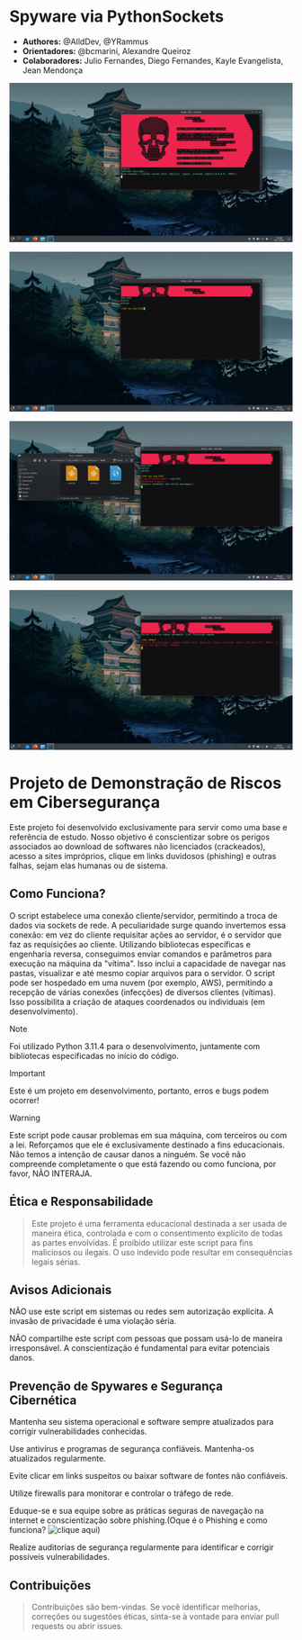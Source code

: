 # Spyware via PythonSockets
- **Authores:** @AlldDev, @YRammus
- **Orientadores:** @bcmarini, Alexandre Queiroz
- **Colaboradores:** Julio Fernandes, Diego Fernandes, Kayle Evangelista, Jean Mendonça

![](https://github.com/AlldDev/Spyware-PythonSocket-V1/blob/main/others/01.png)

![](https://github.com/AlldDev/Spyware-PythonSocket-V1/blob/main/others/02.png)

![](https://github.com/AlldDev/Spyware-PythonSocket-V1/blob/main/others/03.png)

![](https://github.com/AlldDev/Spyware-PythonSocket-V1/blob/main/others/04.png)

# Projeto de Demonstração de Riscos em Cibersegurança

Este projeto foi desenvolvido exclusivamente para servir como uma base e referência de estudo. Nosso objetivo é conscientizar sobre os perigos associados ao download de softwares não licenciados (crackeados), acesso a sites impróprios, clique em links duvidosos (phishing) e outras falhas, sejam elas humanas ou de sistema.

## Como Funciona?

O script estabelece uma conexão cliente/servidor, permitindo a troca de dados via sockets de rede. A peculiaridade surge quando invertemos essa conexão: em vez do cliente requisitar ações ao servidor, é o servidor que faz as requisições ao cliente. Utilizando bibliotecas específicas e engenharia reversa, conseguimos enviar comandos e parâmetros para execução na máquina da "vítima". Isso inclui a capacidade de navegar nas pastas, visualizar e até mesmo copiar arquivos para o servidor. O script pode ser hospedado em uma nuvem (por exemplo, AWS), permitindo a recepção de várias conexões (infecções) de diversos clientes (vítimas). Isso possibilita a criação de ataques coordenados ou individuais (em desenvolvimento).

> [!NOTE]
> Foi utilizado Python 3.11.4 para o desenvolvimento, juntamente com bibliotecas especificadas no início do código.

> [!IMPORTANT]
> Este é um projeto em desenvolvimento, portanto, erros e bugs podem ocorrer!

> [!WARNING]
> Este script pode causar problemas em sua máquina, com terceiros ou com a lei. Reforçamos que ele é exclusivamente destinado a fins educacionais. Não temos a intenção de causar danos a ninguém. Se você não compreende completamente o que está fazendo ou como funciona, por favor, NÃO INTERAJA.

## Ética e Responsabilidade

> Este projeto é uma ferramenta educacional destinada a ser usada de maneira ética, controlada e com o consentimento explícito de todas as partes envolvidas.
> É proibido utilizar este script para fins maliciosos ou ilegais. O uso indevido pode resultar em consequências legais sérias.

## Avisos Adicionais

NÃO use este script em sistemas ou redes sem autorização explícita. A invasão de privacidade é uma violação séria.

NÃO compartilhe este script com pessoas que possam usá-lo de maneira irresponsável. A conscientização é fundamental para evitar potenciais danos.

## Prevenção de Spywares e Segurança Cibernética

Mantenha seu sistema operacional e software sempre atualizados para corrigir vulnerabilidades conhecidas.

Use antivírus e programas de segurança confiáveis. Mantenha-os atualizados regularmente.

Evite clicar em links suspeitos ou baixar software de fontes não confiáveis.

Utilize firewalls para monitorar e controlar o tráfego de rede.

Eduque-se e sua equipe sobre as práticas seguras de navegação na internet e conscientização sobre phishing.(Oque é o Phishing e como funciona? ![clique aqui](https://github.com/AlldDev/Mail-Phishing-SMTP))

Realize auditorias de segurança regularmente para identificar e corrigir possíveis vulnerabilidades.

## Contribuições
> Contribuições são bem-vindas. Se você identificar melhorias, correções ou sugestões éticas, sinta-se à vontade para enviar pull requests ou abrir issues.
